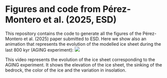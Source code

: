 # Figures and code from Pérez-Montero et al. (2025, ESD)

This repository contains the code to generate all the figures of the Pérez-Montero et al. (2025) paper submitted to ESD. Here we show also an animation that represents the evolution of the modelled ice sheet during the last 800 kyr (AGING experiment):
![](https://github.com/sperezmont/Perez-Montero-etal_2025_ESD/blob/main/figures/pacco_animation_s1_a1.gif)

This video represents the evolution of the ice sheet corresponding to the AGING experiment. It shows the elevation of the ice sheet, the sinking of the bedrock, the color of the ice and the variation in insolation.
